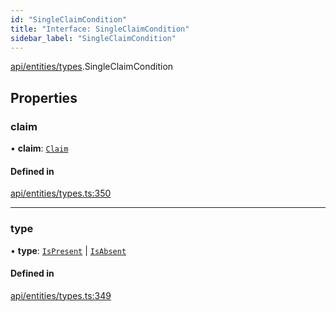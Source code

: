 ```yaml
---
id: "SingleClaimCondition"
title: "Interface: SingleClaimCondition"
sidebar_label: "SingleClaimCondition"
---
```


[api/entities/types](../../../../../modules/API/Entities/Types/Types.md).SingleClaimCondition

## Properties

### claim

• **claim**: [`Claim`](../../../../../modules/API/Entities/Types/Types.md#claim)

#### Defined in

[api/entities/types.ts:350](https://github.com/PolymeshAssociation/polymesh-sdk/blob/88db4a911/src/api/entities/types.ts#L350)

___

### type

• **type**: [`IsPresent`](../../../../../enums/API/Entities/Types/ConditionType/ConditionType.md#ispresent) \| [`IsAbsent`](../../../../../enums/API/Entities/Types/ConditionType/ConditionType.md#isabsent)

#### Defined in

[api/entities/types.ts:349](https://github.com/PolymeshAssociation/polymesh-sdk/blob/88db4a911/src/api/entities/types.ts#L349)
